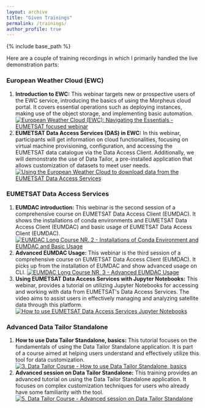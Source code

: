 ```yaml
---
layout: archive
title: "Given Trainings"
permalink: /trainings/
author_profile: true
---
```


{% include base_path %}

Here are a couple of training recordings in which I primarily handled the live demonstration parts:  

### European Weather Cloud (EWC)
1. **Introduction to EWC:** This webinar targets new or prospective users of the EWC service, introducing the basics of using the Morpheus cloud portal. It covers essential operations such as deploying instances, making use of the object storage, and implementing basic automation.  
[![European Weather Cloud (EWC): Navigating the Essentials - EUMETSAT focused webinar](http://img.youtube.com/vi/s6r2unH4KH8/0.jpg)](http://www.youtube.com/watch?v=s6r2unH4KH8 "Introduction to EWC")
2. **EUMETSAT Data Access Services (DAS) in EWC:** In this webinar, participants will get information on cloud functionalities, focusing on virtual machine provisioning, configuration, and accessing the EUMETSAT data catalogue via the Data Access Client. Additionally, we will demonstrate the use of Data Tailor, a pre-installed application that allows customization of datasets to meet user needs.  
[![Using the European Weather Cloud to download data from the EUMETSAT Data Access Services](http://img.youtube.com/vi/LuW_ZCiX4PU/0.jpg)](http://www.youtube.com/watch?v=LuW_ZCiX4PU "EUMETSAT Data Access Services (DAS) in EWC")

### EUMETSAT Data Access Services
1. **EUMDAC introduction:** This webinar is the second session of a comprehensive course on EUMETSAT Data Access Client (EUMDAC). It shows the installations of conda environments and EUMETSAT Data Access Client (EUMDAC) and basic usage of EUMETSAT Data Access Client (EUMDAC).  
[![EUMDAC Long Course NR. 2 - Installations of Conda Environment and EUMDAC and Basic Usage](http://img.youtube.com/vi/W8QNtbujNCQ/0.jpg)](http://www.youtube.com/watch?v=W8QNtbujNCQ "EUMDAC Long Course 2")
2. **Advanced EUMDAC Usage:** This webinar is the third session of a comprehensive course on EUMETSAT Data Access Client (EUMDAC). It picks up from the installation of EUMDAC and show advanced usage on CLI. 
[![EUMDAC Long Course NR. 3 - Advanced EUMDAC Usage](http://img.youtube.com/vi/CkJvx4wGgT8/0.jpg)](http://www.youtube.com/watch?v=CkJvx4wGgT8 "EUMDAC Long Course 3")
3. **Using EUMETSAT Data Access Services with Jupyter Notebooks:** This webinar, provides a tutorial on utilizing Jupyter Notebooks for accessing and working with data from EUMETSAT's Data Access Services. The video aims to assist users in effectively managing and analyzing satellite data through this platform.  
[![How to use EUMETSAT Data Access Services Jupyter Notebooks](http://img.youtube.com/vi/T0DZ3VxwIMw/0.jpg)](http://www.youtube.com/watch?v=T0DZ3VxwIMw "EUMETSAT Data Access Services with Jupyter Notebooks")

### Advanced Data Tailor Standalone
1. **How to use Data Tailor Standalone, basics:** This tutorial focuses on the fundamentals of using the Data Tailor Standalone application. It is part of a course aimed at helping users understand and effectively utilize this tool for data customization.  
[![3. Data Tailor Course - How to use Data Tailor Standalone, basics](http://img.youtube.com/vi/3rS9dVhQKXw/0.jpg)](http://www.youtube.com/watch?v=3rS9dVhQKXw "How to use the Data Tailor standalone")
2. **Advanced session on Data Tailor Standalone:** This training provides an advanced tutorial on using the Data Tailor Standalone application. It focuses on complex customization techniques for users who already have some familiarity with the tool.  
[![5. Data Tailor Course - Advanced session on Data Tailor Standalone](http://img.youtube.com/vi/MDM_d-8QFmE/0.jpg)](http://www.youtube.com/watch?v=MDM_d-8QFmE "Advanced session on Data Tailor Standalone")
